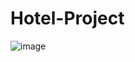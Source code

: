 # Hotel-Project

![image](https://github.com/user-attachments/assets/f44ff308-dafb-42c4-a461-06dcfe8d414f)
